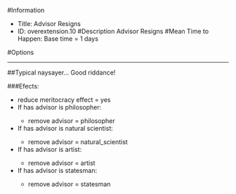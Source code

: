 #Information
 - Title: Advisor Resigns
 - ID: overextension.10
#Description
Advisor Resigns
#Mean Time to Happen:
Base time = 1 days

#Options

___
##Typical naysayer... Good riddance!

###Efects:<ul><li>reduce meritocracy effect = yes</li><li>If has advisor is philosopher:</li><ul><li>remove advisor = philosopher</li></ul><li>If has advisor is natural scientist:</li><ul><li>remove advisor = natural_scientist</li></ul><li>If has advisor is artist:</li><ul><li>remove advisor = artist</li></ul><li>If has advisor is statesman:</li><ul><li>remove advisor = statesman</li></ul></ul>
